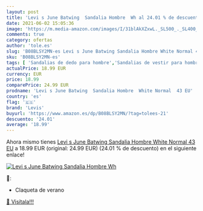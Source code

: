 ```yaml
---
layout: post
title: 'Levi s June Batwing  Sandalia Hombre  Wh al 24.01 % de descuento'
date: 2021-06-02 15:05:36
image: 'https://m.media-amazon.com/images/I/31blAkXZxwL._SL500_._SL400_.jpg'
comments: true
category: ofertas
author: 'tole.es'
slug: 'B08BLSY2MN-es Levi s June Batwing Sandalia Hombre White Normal 43 EU'
sku: 'B08BLSY2MN-es'
tags: [ 'Sandalias de dedo para hombre','Sandalias de vestir para hombre','Zapatos','Zapatos para hombre','Zapatos y complementos','levis','sandalia', ]
actualPrice: 18.99 EUR
currency: EUR
price: 18.99
comparePrice: 24.99 EUR
prodname: 'Levi s June Batwing  Sandalia Hombre  White Normal  43 EU'
country: 'es'
flag: '🇪🇸'
brand: 'Levis'
buyurl: 'https://www.amazon.es/dp/B08BLSY2MN/?tag=tolees-21'
descuento: '24.01'
average: '18.99'
---
```


Ahora mismo tienes [Levi s June Batwing  Sandalia Hombre  White Normal  43 EU](https://www.amazon.es/dp/B08BLSY2MN/?tag=tolees-21) a 18.99 EUR (original: 24.99 EUR) (24.01 %  de descuento) en el siguiente enlace!

[![Levi s June Batwing  Sandalia Hombre  Wh](https://m.media-amazon.com/images/I/31blAkXZxwL._SL500_._SL400_.jpg)](https://www.amazon.es/dp/B08BLSY2MN/?tag=tolees-21)

🔎:

- Claqueta de verano

[🛒 Visítala!!!](https://www.amazon.es/dp/B08BLSY2MN/?tag=tolees-21)
